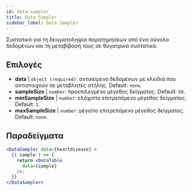 ```yaml
---
id: data-sampler 
title: Data Sampler
sidebar_label: Data Sampler
---
```


Συστατικό για τη δειγματοληψία παρατηρήσεων από ένα σύνολο δεδομένων και τη μεταβίβασή τους σε θυγατρικά συστατικά.

## Επιλογές

* __data__ | `object (required)`: αντικείμενο δεδομένων με κλειδιά που αντιστοιχούν σε μεταβλητές στήλης. Default: `none`.
* __sampleSize__ | `number`: προεπιλεγμένο μέγεθος δείγματος. Default: `50`.
* __minSampleSize__ | `number`: ελάχιστο επιτρεπόμενο μέγεθος δείγματος. Default: `1`.
* __maxSampleSize__ | `number`: μέγιστο επιτρεπόμενο μέγεθος δείγματος. Default: `none`.


## Παραδείγματα

```jsx live
<DataSampler data={heartdisease} >
  {( sample ) => {
    return <DataTable
      data={sample}
    />;
  }}
</DataSampler>
```

